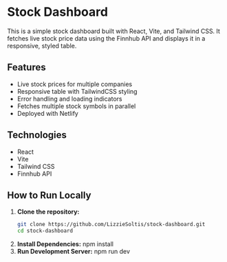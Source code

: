 # Stock Dashboard

This is a simple stock dashboard built with React, Vite, and Tailwind CSS. It fetches live stock price data using the Finnhub API and displays it in a responsive, styled table.

## Features
- Live stock prices for multiple companies
- Responsive table with TailwindCSS styling
- Error handling and loading indicators
- Fetches multiple stock symbols in parallel
- Deployed with Netlify

## Technologies
- React
- Vite
- Tailwind CSS
- Finnhub API

## How to Run Locally

1. **Clone the repository:**
   ```bash
   git clone https://github.com/LizzieSoltis/stock-dashboard.git
   cd stock-dashboard
2. **Install Dependencies:**
   npm install
3. **Run Development Server:**
   npm run dev